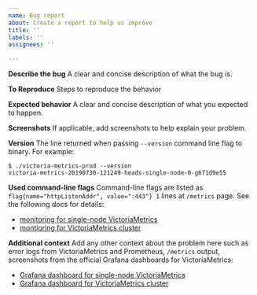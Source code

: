 ```yaml
---
name: Bug report
about: Create a report to help us improve
title: ''
labels: ''
assignees: ''

---
```


**Describe the bug**
A clear and concise description of what the bug is.

**To Reproduce**
Steps to reproduce the behavior

**Expected behavior**
A clear and concise description of what you expected to happen.

**Screenshots**
If applicable, add screenshots to help explain your problem.

**Version**
The line returned when passing `--version` command line flag to binary. For example:
```
$ ./victoria-metrics-prod --version
victoria-metrics-20190730-121249-heads-single-node-0-g671d9e55
```

**Used command-line flags**
Command-line flags are listed as `flag{name="httpListenAddr", value=":443"} 1` lines at `/metrics` page.
See the following docs for details:

* [monitoring for single-node VictoriaMetrics](https://github.com/VictoriaMetrics/VictoriaMetrics/blob/master/README.md#monitoring)
* [montioring for VictoriaMetrics cluster](https://github.com/VictoriaMetrics/VictoriaMetrics/blob/cluster/README.md#monitoring)

**Additional context**
Add any other context about the problem here such as error logs from VictoriaMetrics and Prometheus,
`/metrics` output, screenshots from the official Grafana dashboards for VictoriaMetrics:

* [Grafana dashboard for single-node VictoriaMetrics](https://grafana.com/dashboards/10229)
* [Grafana dashboard for VictoriaMetrics cluster](https://grafana.com/grafana/dashboards/11176)
